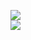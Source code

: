 [![](https://img.shields.io/badge/Made%20With-Github%20Spray-lightgrey.svg?style=for-the-badge&logo=github)](https://github.com/Annihil/github-spray#14886)  
[![](https://i.imgur.com/2DrTn0Z.gif)](https://github.com/Annihil/github-spray)